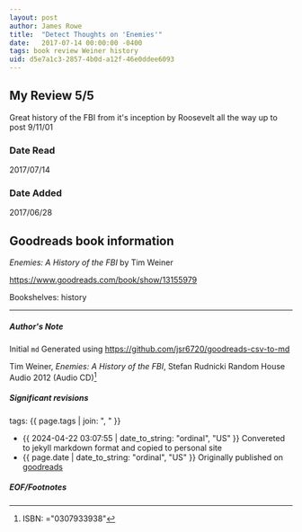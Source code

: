 ```yaml
---
layout: post
author: James Rowe
title:  "Detect Thoughts on 'Enemies'"
date:   2017-07-14 00:00:00 -0400
tags: book review Weiner history
uid: d5e7a1c3-2857-4b0d-a12f-46e0ddee6093
---
```


<!-- highly dependent on how you personally use jekyll templates, and how you want this to show up -->
<!-- escape any jekyll keys with double brackets -->

## My Review 5/5

Great history of the FBI from it's inception by Roosevelt all the way up to post 9/11/01

### Date Read
2017/07/14

### Date Added
2017/06/28

## Goodreads book information

*Enemies: A History of the FBI* by Tim Weiner

https://www.goodreads.com/book/show/13155979

Bookshelves: history

---

##### Author's Note

Initial `md` Generated using https://github.com/jsr6720/goodreads-csv-to-md

Tim Weiner, *Enemies: A History of the FBI*, Stefan Rudnicki Random House Audio 2012 (Audio CD)[^1]

##### Significant revisions

tags: {{ page.tags | join: ", " }} <!-- todo move this somewhere -->

- {{ 2024-04-22 03:07:55 | date_to_string: "ordinal", "US" }} Convereted to jekyll markdown format and copied to personal site
- {{ page.date | date_to_string: "ordinal", "US" }} Originally published on [goodreads](https://www.goodreads.com)

##### EOF/Footnotes

[^1]: ISBN: ="0307933938"